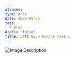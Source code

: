 ```yaml
---
aliases: 
type: note
date: 2025-05-03
tags:
  - blog
draft: "false"
title: Cats Give Humans Take I
---
```

![Image Description](/images/20250503%20-%20Cats%20Give%20Humans%20Take%20I.jpeg)
